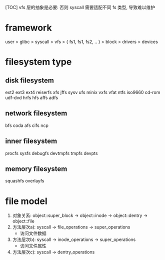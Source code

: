 [TOC]
vfs 层的抽象是必要: 否则 syscall 需要适配不同 fs 类型, 导致难以维护
# framework
user > glibc > syscall > vfs > { fs1, fs1, fs2, .. } > block > drivers > devices

# filesystem type
## disk filesystem
ext2 ext3 ext4
reiserfs xfs jffs
sysv ufs minix
vxfs vfat ntfs
iso9660 cd-rom udf-dvd
hrfs hfs affs adfs
## network filesystem
bfs coda afs cifs ncp
## inner filesystem
procfs sysfs debugfs devtmpfs tmpfs devpts
## memory filesystem
squashfs overlayfs

# file model
1. 对象关系: object::super_block -> object::inode -> object::dentry -> object::file
2. 方法层次a): syscall -> file_operations -> super_operations
    + 访问文件数据
4. 方法层次b): syscall -> inode_operations -> super_operations
    + 访问文件属性
3. 方法层次c): syscall -> dentry_operations